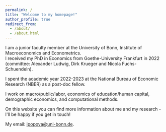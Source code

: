 ```yaml
---
permalink: /
title: "Welcome to my homepage!"
author_profile: true
redirect_from: 
  - /about/
  - /about.html
---
```

I am a junior faculty member at the University of Bonn, Institute of Macroeconomics and Econometrics.  
I received my PhD in Economics from Goethe-University Frankfurt in 2022 (committee: Alexander Ludwig, Dirk Krueger and Nicola Fuchs-Schuendeln).   

I spent the academic year 2022-2023 at the National Bureau of Economic Research (NBER) as a post-doc fellow.

I work on macro/public/labor, economics of education/human capital, demographic economics, and computational methods.

On this website you can find more information about me and my research - I'll be happy if you get in touch!

My email: ipopova@uni-bonn.de.

